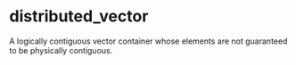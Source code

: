 # distributed_vector
A logically contiguous vector container whose elements are not guaranteed to be physically contiguous.
